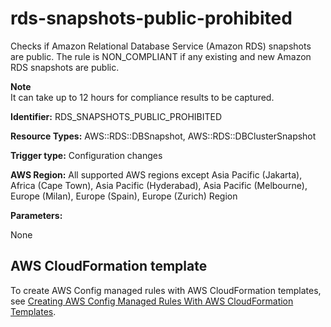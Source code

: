 # rds\-snapshots\-public\-prohibited<a name="rds-snapshots-public-prohibited"></a>

Checks if Amazon Relational Database Service \(Amazon RDS\) snapshots are public\. The rule is NON\_COMPLIANT if any existing and new Amazon RDS snapshots are public\. 

**Note**  
It can take up to 12 hours for compliance results to be captured\.

**Identifier:** RDS\_SNAPSHOTS\_PUBLIC\_PROHIBITED

**Resource Types:** AWS::RDS::DBSnapshot, AWS::RDS::DBClusterSnapshot

**Trigger type:** Configuration changes

**AWS Region:** All supported AWS regions except Asia Pacific \(Jakarta\), Africa \(Cape Town\), Asia Pacific \(Hyderabad\), Asia Pacific \(Melbourne\), Europe \(Milan\), Europe \(Spain\), Europe \(Zurich\) Region

**Parameters:**

None  

## AWS CloudFormation template<a name="w2aac12c33c15b9d479c19"></a>

To create AWS Config managed rules with AWS CloudFormation templates, see [Creating AWS Config Managed Rules With AWS CloudFormation Templates](aws-config-managed-rules-cloudformation-templates.md)\.